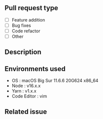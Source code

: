 ## Pull request type

- [ ] Feature addition
- [ ] Bug fixes
- [ ] Code refactor
- [ ] Other

## Description

<!-- Description about your pull request. -->

## Environments used

- OS : macOS Big Sur 11.6.6 20G624 x86_64
- Node : v16.x.x
- Yarn : v1.x.x
- Code Editor : vim

## Related issue

<!-- Please tag related issue here. Leave this blank if there's no related issue. -->
